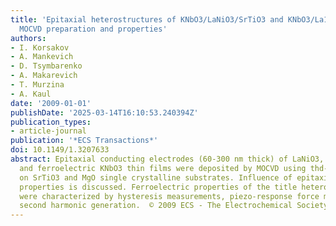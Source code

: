 ```yaml
---
title: 'Epitaxial heterostructures of KNbO3/LaNiO3/SrTiO3 and KNbO3/La1-xKxMnO3/SrTiO3:
  MOCVD preparation and properties'
authors:
- I. Korsakov
- A. Mankevich
- D. Tsymbarenko
- A. Makarevich
- T. Murzina
- A. Kaul
date: '2009-01-01'
publishDate: '2025-03-14T16:10:53.240394Z'
publication_types:
- article-journal
publication: '*ECS Transactions*'
doi: 10.1149/1.3207633
abstract: Epitaxial conducting electrodes (60-300 nm thick) of LaNiO3, La1-xKxMnO3
  and ferroelectric KNbO3 thin films were deposited by MOCVD using thd-volatile precursors
  on SrTiO3 and MgO single crystalline substrates. Influence of epitaxial strain on
  properties is discussed. Ferroelectric properties of the title heterostructures
  were characterized by hysteresis measurements, piezo-response force microscopy and
  second harmonic generation.  © 2009 ECS - The Electrochemical Society
---
```

